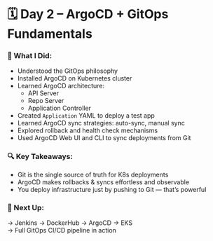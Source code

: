 # 🗓️ Day 2 – ArgoCD + GitOps Fundamentals

### 🔧 What I Did:
- Understood the GitOps philosophy
- Installed ArgoCD on Kubernetes cluster
- Learned ArgoCD architecture:
  - API Server
  - Repo Server
  - Application Controller
- Created `Application` YAML to deploy a test app
- Learned ArgoCD sync strategies: auto-sync, manual sync
- Explored rollback and health check mechanisms
- Used ArgoCD Web UI and CLI to sync deployments from Git

### 🔍 Key Takeaways:
- Git is the single source of truth for K8s deployments
- ArgoCD makes rollbacks & syncs effortless and observable
- You deploy infrastructure just by pushing to Git — that’s powerful

### 🧱 Next Up:
→ Jenkins → DockerHub → ArgoCD → EKS  
→ Full GitOps CI/CD pipeline in action
